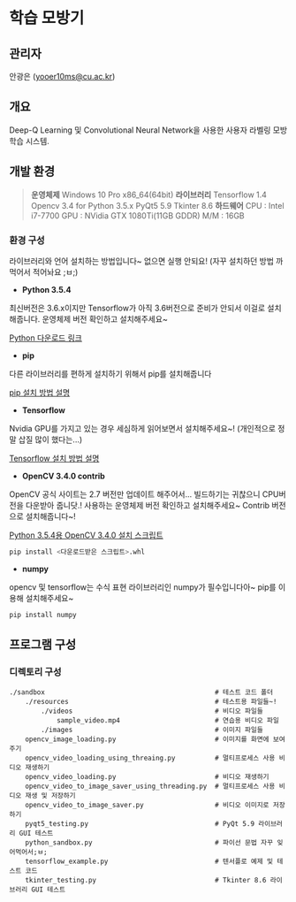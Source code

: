 # 학습 모방기

## 관리자

안광은 (yooer10ms@cu.ac.kr)

## 개요

 Deep-Q Learning 및 Convolutional Neural Network을 사용한 사용자 라벨링 모방학습 시스템.

## 개발 환경

> **운영체제**
> Windows 10 Pro x86_64(64bit)
> **라이브러리**
> Tensorflow 1.4
> Opencv 3.4 for Python 3.5.x
> PyQt5 5.9
> Tkinter 8.6
> **하드웨어**
> CPU : Intel i7-7700
> GPU : NVidia GTX 1080Ti(11GB GDDR)
> M/M : 16GB

### 환경 구성

라이브러리와 언어 설치하는 방법입니다~ 없으면 실행 안되요! (자꾸 설치하던 방법 까먹어서 적어놔요 ;ㅂ;)

* **Python 3.5.4**

최신버전은 3.6.x이지만 Tensorflow가 아직 3.6버전으로 준비가 안되서 이걸로 설치해줍니다. 운영체제 버전 확인하고 설치해주세요~

[Python 다운로드 링크](https://www.python.org/downloads/release/python-354/)

* **pip**

다른 라이브러리를 편하게 설치하기 위해서 pip를 설치해줍니다

[pip 설치 방법 설명](https://pip.pypa.io/en/stable/installing/)

* **Tensorflow**

Nvidia GPU를 가지고 있는 경우 세심하게 읽어보면서 설치해주세요~!
(개인적으로 정말 삽질 많이 했다는...)

[Tensorflow 설치 방법 설명](https://www.tensorflow.org/install/install_windows)

* **OpenCV 3.4.0 contrib**

OpenCV 공식 사이트는 2.7 버전만 업데이트 해주어서... 빌드하기는 귀찮으니 CPU버전을 다운받아 줍니닷.! 사용하는 운영체제 버전 확인하고 설치해주세요~ Contrib 버전으로 설치해줍니다~!

[Python 3.5.4용 OpenCV 3.4.0 설치 스크립트](https://www.lfd.uci.edu/~gohlke/pythonlibs/#opencv)

```bash
pip install <다운로드받은 스크립트>.whl
```

* **numpy**

opencv 및 tensorflow는 수식 표현 라이브러리인 numpy가 필수입니다아~ pip를 이용해 설치해주세요~

```bash
pip install numpy
```

## 프로그램 구성

### 디렉토리 구성

```None
./sandbox                                           # 테스트 코드 폴더
    ./resources                                     # 테스트용 파일들~!
        ./videos                                    # 비디오 파일들
            sample_video.mp4                        # 연습용 비디오 파일
        ./images                                    # 이미지 파일들
    opencv_image_loading.py                         # 이미지를 화면에 보여주기
    opencv_video_loading_using_threaing.py          # 멀티프로세스 사용 비디오 재생하기
    opencv_video_loading.py                         # 비디오 재생하기
    opencv_video_to_image_saver_using_threading.py  # 멀티프로세스 사용 비디오 재생 및 저장하기
    opencv_video_to_image_saver.py                  # 비디오 이미지로 저장하기
    pyqt5_testing.py                                # PyQt 5.9 라이브러리 GUI 테스트
    python_sandbox.py                               # 파이선 문법 자꾸 잊어먹어서;ㅂ;
    tensorflow_example.py                           # 텐서플로 예제 및 테스트 코드
    tkinter_testing.py                              # Tkinter 8.6 라이브러리 GUI 테스트
```